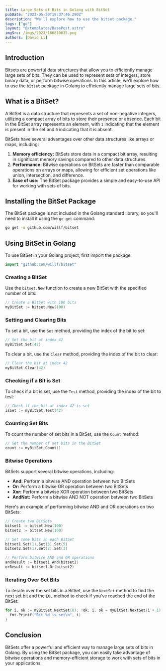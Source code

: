 ```yaml
---
title: Large Sets of Bits in Golang with BitSet
pubDate: "2023-05-30T19:37:46.290Z"
description: "We'll explore how to use the bitset package."
tags: ["go"]
layout: "@/templates/BasePost.astro"
imgSrc: /imgs/2023/186810635.png
authors: [David Li]
---
```



## Introduction

Bitsets are powerful data structures that allow you to efficiently manage large sets of bits. They can be used to represent sets of integers, store binary data, or perform bitwise operations. In this article, we'll explore how to use the `bitset` package in Golang to efficiently manage large sets of bits.

## What is a BitSet?

A BitSet is a data structure that represents a set of non-negative integers, utilizing a compact array of bits to store their presence or absence. Each bit in the BitSet array represents an element, with `1` indicating that the element is present in the set and `0` indicating that it is absent.

BitSets have several advantages over other data structures like arrays or maps, including:

1. **Memory efficiency:** BitSets store data in a compact bit array, resulting in significant memory savings compared to other data structures.
2. **Performance:** Bitwise operations on BitSets are faster than comparable operations on arrays or maps, allowing for efficient set operations like union, intersection, and difference.
3. **Ease of use:** The BitSet package provides a simple and easy-to-use API for working with sets of bits.

## Installing the BitSet Package

The BitSet package is not included in the Golang standard library, so you'll need to install it using the `go get` command:

```bash
go get -u github.com/willf/bitset
```

## Using BitSet in Golang

To use BitSet in your Golang project, first import the package:

```go
import "github.com/willf/bitset"
```

### Creating a BitSet

Use the `bitset.New` function to create a new BitSet with the specified number of bits:

```go
// Create a BitSet with 100 bits
myBitSet := bitset.New(100)
```

### Setting and Clearing Bits

To set a bit, use the `Set` method, providing the index of the bit to set:

```go
// Set the bit at index 42
myBitSet.Set(42)
```

To clear a bit, use the `Clear` method, providing the index of the bit to clear:

```go
// Clear the bit at index 42
myBitSet.Clear(42)
```

### Checking if a Bit is Set

To check if a bit is set, use the `Test` method, providing the index of the bit to test:

```go
// Check if the bit at index 42 is set
isSet := myBitSet.Test(42)
```

### Counting Set Bits

To count the number of set bits in a BitSet, use the `Count` method:

```go
// Get the number of set bits in the BitSet
count := myBitSet.Count()
```

### Bitwise Operations

BitSets support several bitwise operations, including:

- **And:** Perform a bitwise AND operation between two BitSets
- **Or:** Perform a bitwise OR operation between two BitSets
- **Xor:** Perform a bitwise XOR operation between two BitSets
- **AndNot:** Perform a bitwise AND NOT operation between two BitSets

Here's an example of performing bitwise AND and OR operations on two BitSets:

```go
// Create two BitSets
bitset1 := bitset.New(100)
bitset2 := bitset.New(100)

// Set some bits in each BitSet
bitset1.Set(1).Set(3).Set(5)
bitset2.Set(1).Set(2).Set(3)

// Perform bitwise AND and OR operations
andResult := bitset1.And(bitset2)
orResult := bitset1.Or(bitset2)
```

### Iterating Over Set Bits

To iterate over the set bits in a BitSet, use the `NextSet` method to find the next set bit and the `EOL` method to check if you've reached the end of the BitSet:

```go
for i, ok := myBitSet.NextSet(0); !ok; i, ok = myBitSet.NextSet(i + 1) {
  fmt.Printf("Bit %d is set\n", i)
}
```

## Conclusion

BitSets offer a powerful and efficient way to manage large sets of bits in Golang. By using the BitSet package, you can easily take advantage of bitwise operations and memory-efficient storage to work with sets of bits in your applications.
